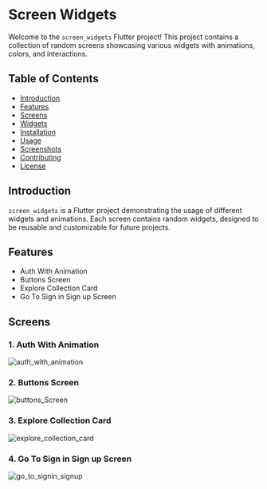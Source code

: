 # Screen Widgets

Welcome to the `screen_widgets` Flutter project! This project contains a collection of random screens showcasing various widgets with animations, colors, and interactions.

## Table of Contents

- [Introduction](#introduction)
- [Features](#features)
- [Screens](#screens)
- [Widgets](#widgets)
- [Installation](#installation)
- [Usage](#usage)
- [Screenshots](#screenshots)
- [Contributing](#contributing)
- [License](#license)

## Introduction

`screen_widgets` is a Flutter project demonstrating the usage of different widgets and animations. Each screen contains random widgets, designed to be reusable and customizable for future projects.

## Features

- Auth With Animation
- Buttons Screen
- Explore Collection Card
- Go To Sign in Sign up Screen

## Screens

### 1. Auth With Animation
![auth_with_animation](https://github.com/user-attachments/assets/4859c035-ee32-4d09-bed0-dcf6f99c9c7c)

### 2. Buttons Screen
![buttons_Screen](https://github.com/user-attachments/assets/440e7459-485c-4b29-be2e-186e881e3229)

### 3. Explore Collection Card
![explore_collection_card](https://github.com/user-attachments/assets/3cbb1342-f442-4a81-93a9-e443da6882ea)

### 4. Go To Sign in Sign up Screen
![go_to_signin_signup](https://github.com/user-attachments/assets/9c8c6067-1f18-448b-bda7-5be0ec929a01)
